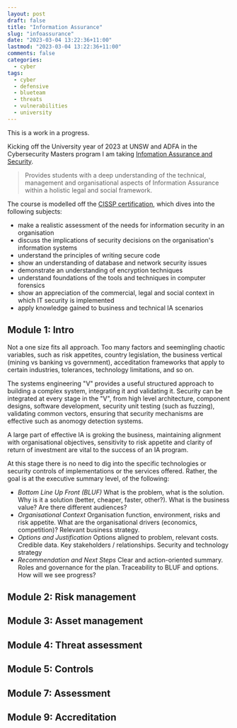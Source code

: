 ```yaml
---
layout: post
draft: false
title: "Information Assurance"
slug: "infoassurance"
date: "2023-03-04 13:22:36+11:00"
lastmod: "2023-03-04 13:22:36+11:00"
comments: false
categories:
  - cyber
tags:
  - cyber
  - defensive
  - blueteam
  - threats
  - vulnerabilities
  - university
---
```


This is a work in a progress.

Kicking off the University year of 2023 at UNSW and ADFA in the Cybersecurity Masters program I am taking [Infomation Assurance and Security](https://legacy.handbook.unsw.edu.au/postgraduate/courses/2018/ZEIT8021.html).

> Provides students with a deep understanding of the technical, management and organisational aspects of Information Assurance within a holistic legal and social framework.

The course is modelled off the [CISSP certification](https://www.isc2.org/Certifications/CISSP#), which dives into the following subjects:

- make a realistic assessment of the needs for information security in an organisation
- discuss the implications of security decisions on the organisation's information systems
- understand the principles of writing secure code
- show an understanding of database and network security issues
- demonstrate an understanding of encryption techniques
- understand foundations of the tools and techniques in computer forensics
- show an appreciation of the commercial, legal and social context in which IT security is implemented
- apply knowledge gained to business and technical IA scenarios

## Module 1: Intro

Not a one size fits all approach. Too many factors and seemingling chaotic variables, such as risk appetites, country legislation, the business vertical (mining vs banking vs government), acceditation frameworks that apply to certain industries, tolerances, technology limitations, and so on.

The systems engineering "V" provides a useful structured approach to building a complex system, integrating it and validating it. Security can be integrated at every stage in the "V", from high level architecture, component designs, software development, security unit testing (such as fuzzing), validating common vectors, ensuring that security mechanisms are effective such as anomogy detection systems.

A large part of effective IA is groking the business, maintaining alignment with organisational objectives, sensitivity to risk appetite and clarity of return of investment are vital to the success of an IA program.

At this stage there is no need to dig into the specific technologies or security controls of implementations or the services offered. Rather, the goal is at the executive summary level, of the following:

- _Bottom Line Up Front (BLUF)_ What is the problem, what is the solution. Why is it a solution (better, cheaper, faster, other?). What is the business value? Are there different audiences?
- _Organisational Context_ Organisation function, environment, risks and risk appetite. What are the organisational drivers (economics, competition)? Relevant business strategy.
- _Options and Justification_ Options aligned to problem, relevant costs. Credible data. Key stakeholders / relationships. Security and technology strategy
- _Recommendation and Next Steps_ Clear and action-oriented summary. Roles and governance for the plan. Traceability to BLUF and options. How will we see progress?

## Module 2: Risk management

## Module 3: Asset management

## Module 4: Threat assessment

## Module 5: Controls

## Module 7: Assessment

## Module 9: Accreditation

